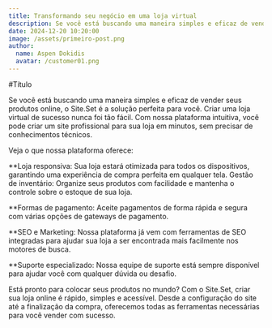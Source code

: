 ```yaml
---
title: Transformando seu negócio em uma loja virtual
description: Se você está buscando uma maneira simples e eficaz de vender seus produtos online, o Site.Set é a solução perfeita para você.
date: 2024-12-20 10:20:00
image: /assets/primeiro-post.png
author:
  name: Aspen Dokidis
  avatar: /customer01.png
---
```


#Título

Se você está buscando uma maneira simples e eficaz de vender seus produtos online, o Site.Set é a solução perfeita para você. Criar uma loja virtual de sucesso nunca foi tão fácil. Com nossa plataforma intuitiva, você pode criar um site profissional para sua loja em minutos, sem precisar de conhecimentos técnicos.

Veja o que nossa plataforma oferece:

**Loja responsiva: Sua loja estará otimizada para todos os dispositivos, garantindo uma experiência de compra perfeita em qualquer tela.
Gestão de inventário: Organize seus produtos com facilidade e mantenha o controle sobre o estoque de sua loja.

**Formas de pagamento: Aceite pagamentos de forma rápida e segura com várias opções de gateways de pagamento.

**SEO e Marketing: Nossa plataforma já vem com ferramentas de SEO integradas para ajudar sua loja a ser encontrada mais facilmente nos motores de busca.

**Suporte especializado: Nossa equipe de suporte está sempre disponível para ajudar você com qualquer dúvida ou desafio.

Está pronto para colocar seus produtos no mundo? Com o Site.Set, criar sua loja online é rápido, simples e acessível. Desde a configuração do site até a finalização da compra, oferecemos todas as ferramentas necessárias para você vender com sucesso.